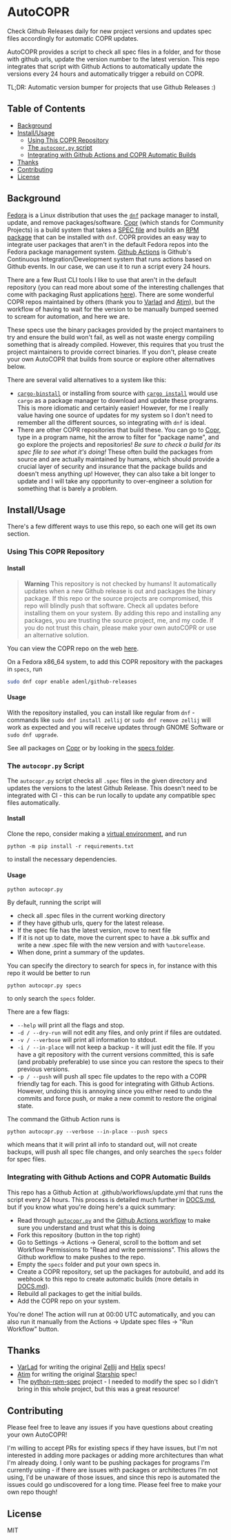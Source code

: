 # AutoCOPR

Check Github Releases daily for new project versions and updates spec files
accordingly for automatic COPR updates.

AutoCOPR provides a script to check all spec files in a folder, and for those
with github urls, update the version number to the latest version. This repo
integrates that script with Github Actions to automatically update the versions
every 24 hours and automatically trigger a rebuild on COPR. 

TL;DR: Automatic version bumper for projects that use Github Releases :)

## Table of Contents

- [Background](#background)
- [Install/Usage](#installusage)
  - [Using This COPR Repository](#using-this-copr-repository)
  - [The `autocopr.py` script](#the-autocoprpy-script)
  - [Integrating with Github Actions and COPR Automatic Builds](#integrating-with-github-actions-and-copr-automatic-builds)
- [Thanks](#thanks)
- [Contributing](#contributing)
- [License](#license)

## Background
[Fedora](https://fedoraproject.org/) is a Linux distribution that uses
the [`dnf`](https://docs.fedoraproject.org/en-US/quick-docs/dnf/) package
manager to install, update, and remove packages/software.
[Copr](https://copr.fedorainfracloud.org/) (which stands for Community
Projects) is a build system that takes a
[SPEC file](https://rpm-packaging-guide.github.io/#what-is-a-spec-file) and
builds an [RPM package](https://rpm-packaging-guide.github.io/#what-is-an-rpm)
that can be installed with `dnf`. COPR provides an easy way to integrate user
packages that aren't in the default Fedora repos into the Fedora package
management system. [Github Actions](https://github.com/features/actions) is
Github's Continuous Integration/Development system that runs actions based on
Github events. In our case, we can use it to run a script every 24 hours.

There are a few Rust CLI tools I like to use that aren't in the default
repository (you can read more about some of the interesting challenges
that come with packaging Rust applications
[here](https://lwn.net/Articles/912202/)). There are some wonderful COPR repos
maintained by others (thank you to [Varlad](https://gitlab.com/VarLad/rpm-specs)
and [Atim](https://copr.fedorainfracloud.org/coprs/atim)), but the workflow of
having to wait for the version to be manually bumped seemed to scream for
automation, and here we are.

These specs use the binary packages provided by the project mantainers to try
and ensure the build won't fail, as well as not waste energy compiling something
that is already compiled. However, this requires that you trust the project
maintainers to provide correct binaries. If you don't, please create your own
AutoCOPR that builds from source or explore other alternatives below.

There are several valid alternatives to a system like this:
- [`cargo-binstall`](https://github.com/cargo-bins/cargo-binstall) or
  installing from source with
  [`cargo install`](https://doc.rust-lang.org/cargo/commands/cargo-install.html)
  would use `cargo` as a package manager to download and update these
  programs. This is more idiomatic and certainly easier! However, for me I
  really value having one source of updates for my system so I don't need to
  remember all the different sources, so integrating with `dnf` is ideal.
- There are other COPR repositories that build these. You can go to
  [Copr](https://doc.rust-lang.org/cargo/commands/cargo-install.html), type in
  a program name, hit the arrow to filter for "package name", and go explore the
  projects and repositories! *Be sure to check a build for its spec file to see
  what it's doing!* These often build the packages from source and are actually
  maintained by humans, which should provide a crucial layer of security and
  insurance that the package builds and doesn't mess anything up! However, they
  can also take a bit longer to update and I will take any opportunity to
  over-engineer a solution for something that is barely a problem.

## Install/Usage
There's a few different ways to use this repo, so each one will get its own
section.

### Using This COPR Repository

#### Install
> **Warning**
> This repository is not checked by humans! It automatically updates when a new
> Github release is out and packages the binary package. If this repo or the
> source projects are compromised, this repo will blindly push that software.
> Check all updates before installing them on your system. By adding this repo
> and installing any packages, you are trusting the source project, me, and my
> code. If you do not trust this chain, please make your own autoCOPR or use an
> alternative solution.

You can view the COPR repo on the web
[here](https://copr.fedorainfracloud.org/coprs/adenl/github-releases/).

On a Fedora x86_64 system, to add this COPR repository with the packages in
`specs`, run

```bash
sudo dnf copr enable adenl/github-releases 
```

#### Usage
With the repository installed, you can install like regular from `dnf` - commands
like `sudo dnf install zellij` or `sudo dnf remove zellij` will work as expected
and you will receive updates through GNOME Software or `sudo dnf upgrade`.

See all packages on
[Copr](https://copr.fedorainfracloud.org/coprs/adenl/github-releases/packages/)
or by looking in the [specs folder](specs).

### The `autocopr.py` Script
The `autocopr.py` script checks all `.spec` files in the given directory and
updates the versions to the latest Github Release. This doesn't need to be
integrated with CI - this can be run locally to update any compatible spec
files automatically.

#### Install

Clone the repo, consider making a
[virtual environment](https://docs.python.org/3/library/venv.html), and run

```shell
python -m pip install -r requirements.txt
```

to install the necessary dependencies.

#### Usage

```shell
python autocopr.py
```

By default, running the script will
- check all .spec files in the current working directory 
- if they have github urls, query for the latest release.
- If the spec file has the latest version, move to next file
- If it is not up to date, move the current spec to have a .bk suffix
  and write a new .spec file with the new version and with `%autorelease`.
- When done, print a summary of the updates.

You can specify the directory to search for specs in, for instance with this
repo it would be better to run

```shell
python autocopr.py specs
```

to only search the `specs` folder.

There are a few flags:
- `--help` will print all the flags and stop.
- `-d / --dry-run` will not edit any files, and only print if files are
  outdated.
- `-v / --verbose` will print all information to stdout.
- `-i / --in-place` will not keep a backup - it will just edit the file.
  If you have a git repository with the current versions committed, this
  is safe (and probably preferable) to use since you can restore the specs
  to their previous versions.
- `-p / --push` will push all spec file updates to the repo with a COPR
  friendly tag for each. This is good for integrating with Github Actions.
  However, undoing this is annoying since you either need to undo the commits
  and force push, or make a new commit to restore the original state.

The command the Github Action runs is

```shell
python autocopr.py --verbose --in-place --push specs
```

which means that it will print all info to standard out, will not create
backups, will push all spec file changes, and only searches the `specs` folder
for spec files.

### Integrating with Github Actions and COPR Automatic Builds
This repo has a Github Action at .github/workflows/update.yml that runs the
script every 24 hours. This process is detailed much further in
[DOCS.md](DOCS.md), but if you know what you're doing here's a quick summary:

- Read through [`autocopr.py`](autocopr.py) and the
  [Github Actions workflow](.github/workflows/update.yml) to make sure you
  understand and trust what this is doing
- Fork this repository (button in the top right)
- Go to Settings -> Actions -> General, scroll to the bottom and set Workflow
  Permissions to "Read and write permissions". This allows the Github workflow
  to make pushes to the repo.
- Empty the `specs` folder and put your own specs in.
- Create a COPR repository, set up the packages for autobuild, and add its
  webhook to this repo to create automatic builds (more details in
  [DOCS.md](DOCS.md)).
- Rebuild all packages to get the initial builds.
- Add the COPR repo on your system.

You're done! The action will run at 00:00 UTC automatically, and you can also
run it manually from the Actions -> Update spec files -> "Run Workflow" button.

## Thanks
- [VarLad](https://gitlab.com/VarLad/rpm-specs) for writing the original
  [Zellij](https://zellij.dev/) and [Helix](https://helix-editor.com/) specs!
- [Atim](https://copr.fedorainfracloud.org/coprs/atim/starship/) for writing the
  original [Starship](https://starship.rs/) spec!
- The [python-rpm-spec](https://github.com/bkircher/python-rpm-spec) project -
  I needed to modify the spec so I didn't bring in this whole project, but this
  was a great resource!

## Contributing
Please feel free to leave any issues if you have questions about creating your
own AutoCOPR!

I'm willing to accept PRs for existing specs if they have issues, but I'm not
interested in adding more packages or adding more architectures than what I'm
already doing. I only want to be pushing packages for programs I'm currently
using - if there are issues with packages or architectures I'm not using, I'd
be unaware of those issues, and since this repo is automated the issues could
go undiscovered for a long time. Please feel free to make your own repo though!

## License
MIT
